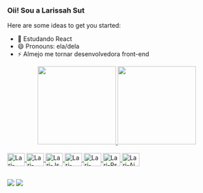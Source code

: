 ### Oii! Sou a Larissah Sut


Here are some ideas to get you started:

<!-- - 🔭 I’m currently working on ... -->
- 🌱 Estudando React
- 😄 Pronouns: ela/dela
- ⚡ Almejo me tornar desenvolvedora front-end

<div align="center">
  <a href="https://github.com/LarissahSut">
  <img height="180em" src="https://github-readme-stats.vercel.app/api?username=LarissahSut&show_icons=true&theme=darcula&include_all_commits=true&count_private=true"/>
  <img height="180em" src="https://github-readme-stats.vercel.app/api/top-langs/?username=LarissahSut&layout=compact&langs_count=7&theme=darcula"/>
</div>


<div style="display: inline_block"><br>
   <img align="center" alt="Lari-HTML" height="30" width="40" src="https://cdn.jsdelivr.net/gh/devicons/devicon/icons/html5/html5-plain.svg" />
  <img align="center" alt="Lari-CSS" height="30" width="40" src="https://cdn.jsdelivr.net/gh/devicons/devicon/icons/css3/css3-plain.svg" />
  <img align="center" alt="Lari-Js" height="30" width="40" src="https://cdn.jsdelivr.net/gh/devicons/devicon/icons/javascript/javascript-plain.svg" />
  <img align="center" alt="Lari-React" height="30" width="40" src="https://cdn.jsdelivr.net/gh/devicons/devicon/icons/react/react-original.svg" />
  <img align="center" alt="Lari-Node" height="30" width="40" src="https://cdn.jsdelivr.net/gh/devicons/devicon/icons/nodejs/nodejs-plain.svg" />
  <img align="center" alt="Lari-Ps" height="30" width="40" src="https://cdn.jsdelivr.net/gh/devicons/devicon/icons/photoshop/photoshop-plain.svg" />
  <img align="center" alt="Lari-Ai" height="30" width="40" src="https://cdn.jsdelivr.net/gh/devicons/devicon/icons/illustrator/illustrator-plain.svg" />
  <!-- <img align="center" alt="Lari-Ts" height="30" width="40" src="https://cdn.jsdelivr.net/gh/devicons/devicon/icons/typescript/typescript-plain.svg" /> -->
</div>

##

<div>
  <a href = "mailto:larissah.sut@gmail.com"><img src="https://img.shields.io/badge/-Gmail-%23333?style=for-the-badge&logo=gmail&logoColor=white" target="_blank"></a>
    <a href="https://www.linkedin.com/in/larissah-sut/" target="_blank"><img src="https://img.shields.io/badge/-LinkedIn-%230077B5?style=for-the-badge&logo=linkedin&logoColor=white" target="_blank"></a>
  <!--  <a href=""><img src="https://img.shields.io/badge/Discord-7289DA?style=for-the-badge&logo=discord&logoColor=white"/></a> -->
</div>



